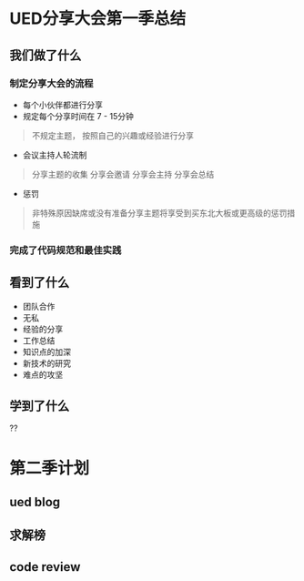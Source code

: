 UED分享大会第一季总结
======

## 我们做了什么

### 制定分享大会的流程

* 每个小伙伴都进行分享
* 规定每个分享时间在 7 - 15分钟

> 不规定主题， 按照自己的兴趣或经验进行分享
 
* 会议主持人轮流制

> 分享主题的收集
> 分享会邀请
> 分享会主持
> 分享会总结

* 惩罚

> 非特殊原因缺席或没有准备分享主题将享受到买东北大板或更高级的惩罚措施

### 完成了代码规范和最佳实践

## 看到了什么

* 团队合作
* 无私
* 经验的分享
* 工作总结
* 知识点的加深
* 新技术的研究
* 难点的攻坚

## 学到了什么

??


第二季计划
====

## ued blog
## 求解榜
## code review 
